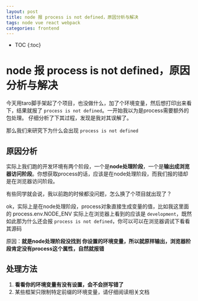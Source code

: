 ```yaml
---
layout: post
title: node 报 process is not defined，原因分析与解决
tags: node vue react webpack
categories: frontend
---
```


* TOC
{:toc}

# node 报 process is not defined，原因分析与解决

今天用taro脚手架起了个项目，也没做什么，加了个环境变量，然后想打印出来看下，结果就报了 `process is not defined`。一开始我以为是process需要额外的包处理。
仔细分析了下其过程，发现是我对其误解了。

那么我们来研究下为什么会出现 `process is not defined`

## 原因分析

实际上我们跑的开发环境有两个阶段，一个是**node处理阶段**，一个是**输出成浏览器访问阶段**。你想获取process的话，应该是在node处理阶段，而我们报的错却是在浏览器访问阶段。

有些同学就会说，我以前跑的时候都没问题，怎么换了个项目就出现了？

ok，实际上是在node处理阶段，process对象直接生成变量的值，比如我这里面的 process.env.NODE_ENV 实际上在浏览器上看到的应该是  `development`，既然如此那为什么还会报 `process is not defined`，你可以可以在浏览器调试下看看其源码

原因：**就是node处理阶段没找到 你设置的环境变量，所以就原样输出，浏览器阶段肯定没有process这个属性，自然就报错**

## 处理方法

1. **看看你的环境变量有没有设置，会不会拼写错了**
2. 某些框架只限制特定前缀的环境变量，请仔细阅读相关文档

